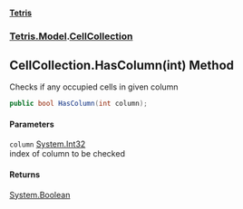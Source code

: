 #### [Tetris](index.md 'index')
### [Tetris.Model](Tetris_Model.md 'Tetris.Model').[CellCollection](Tetris_Model_CellCollection.md 'Tetris.Model.CellCollection')
## CellCollection.HasColumn(int) Method
Checks if any occupied cells in given column  
```csharp
public bool HasColumn(int column);
```
#### Parameters
<a name='Tetris_Model_CellCollection_HasColumn(int)_column'></a>
`column` [System.Int32](https://docs.microsoft.com/en-us/dotnet/api/System.Int32 'System.Int32')  
index of column to be checked
  
#### Returns
[System.Boolean](https://docs.microsoft.com/en-us/dotnet/api/System.Boolean 'System.Boolean')  
